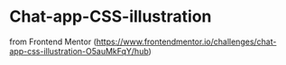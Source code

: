 # Chat-app-CSS-illustration
from Frontend Mentor (https://www.frontendmentor.io/challenges/chat-app-css-illustration-O5auMkFqY/hub)

